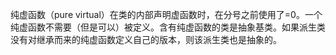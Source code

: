 纯虚函数（pure virtual）在类的内部声明虚函数时，在分号之前使用了=0。一个纯虚函数不需要（但是可以）被定义。含有纯虚函数的类是抽象基类。如果派生类没有对继承而来的纯虚函数定义自己的版本，则该派生类也是抽象的。
